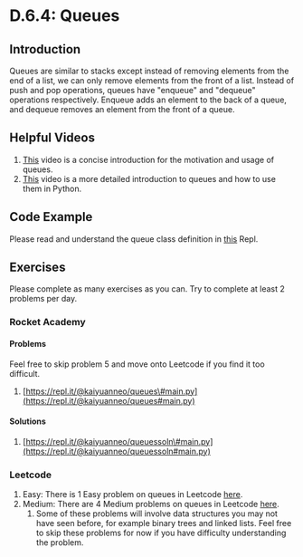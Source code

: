 # D.6.4: Queues

## Introduction

Queues are similar to stacks except instead of removing elements from the end of a list, we can only remove elements from the front of a list. Instead of push and pop operations, queues have "enqueue" and "dequeue" operations respectively. Enqueue adds an element to the back of a queue, and dequeue removes an element from the front of a queue.

## Helpful Videos

1. [This](https://www.youtube.com/watch?v=9Obx8TTQnaY) video is a concise introduction for the motivation and usage of queues.
2. [This](https://www.youtube.com/watch?v=Y7wZO2tMjnY) video is a more detailed introduction to queues and how to use them in Python.

## Code Example

Please read and understand the queue class definition in [this](https://repl.it/@kaiyuanneo/queue-class-definition#main.py) Repl.

## Exercises

Please complete as many exercises as you can. Try to complete at least 2 problems per day.

### Rocket Academy

#### Problems

Feel free to skip problem 5 and move onto Leetcode if you find it too difficult.

1. [https://repl.it/@kaiyuanneo/queues\#main.py](https://repl.it/@kaiyuanneo/queues#main.py)

#### Solutions

1. [https://repl.it/@kaiyuanneo/queuessoln\#main.py](https://repl.it/@kaiyuanneo/queuessoln#main.py)

### Leetcode

1. Easy: There is 1 Easy problem on queues in Leetcode [here](https://leetcode.com/problemset/all/?topicSlugs=queue&difficulty=Easy).
2. Medium: There are 4 Medium problems on queues in Leetcode [here](https://leetcode.com/problemset/all/?topicSlugs=queue&difficulty=Medium).
   1. Some of these problems will involve data structures you may not have seen before, for example binary trees and linked lists. Feel free to skip these problems for now if you have difficulty understanding the problem.

